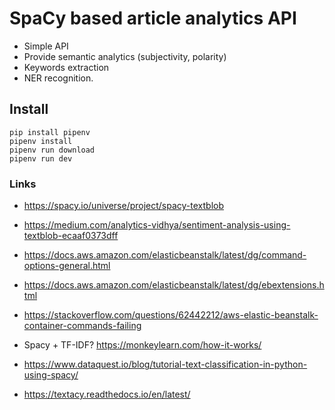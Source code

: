 # SpaCy based article analytics API

- Simple API
- Provide semantic analytics (subjectivity, polarity)
- Keywords extraction
- NER recognition.

## Install

```
pip install pipenv
pipenv install
pipenv run download
pipenv run dev
```

### Links

- https://spacy.io/universe/project/spacy-textblob
- https://medium.com/analytics-vidhya/sentiment-analysis-using-textblob-ecaaf0373dff
- https://docs.aws.amazon.com/elasticbeanstalk/latest/dg/command-options-general.html
- https://docs.aws.amazon.com/elasticbeanstalk/latest/dg/ebextensions.html
- https://stackoverflow.com/questions/62442212/aws-elastic-beanstalk-container-commands-failing

- Spacy + TF-IDF? https://monkeylearn.com/how-it-works/
- https://www.dataquest.io/blog/tutorial-text-classification-in-python-using-spacy/
- https://textacy.readthedocs.io/en/latest/
